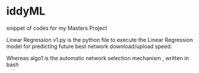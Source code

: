 # iddyML
snippet of codes for my Masters Project

Linear Regression v1.py is the python file to execute the Linear Regression model for predicting future best network download/upload speed.

Whereas algo1 is the automatic network selection mechanism , written in bash
